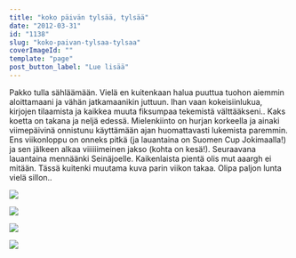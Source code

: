 ```yaml
---
title: "koko päivän tylsää, tylsää"
date: "2012-03-31"
id: "1138"
slug: "koko-paivan-tylsaa-tylsaa"
coverImageId: ""
template: "page"
post_button_label: "Lue lisää"
---
```


Pakko tulla sähläämään. Vielä en kuitenkaan halua puuttua tuohon aiemmin aloittamaani ja vähän jatkamaanikin juttuun. Ihan vaan kokeisiinlukua, kirjojen tilaamista ja kaikkea muuta fiksumpaa tekemistä välttääkseni.. Kaks koetta on takana ja neljä edessä. Mielenkiinto on hurjan korkeella ja ainaki viimepäivinä onnistunu käyttämään ajan huomattavasti lukemista paremmin. Ens viikonloppu on onneks pitkä (ja lauantaina on Suomen Cup Jokimaalla!) ja sen jälkeen alkaa viiiiiimeinen jakso (kohta on kesä!). Seuraavana lauantaina mennäänki Seinäjoelle. Kaikenlaista pientä olis mut aaargh ei mitään. Tässä kuitenki muutama kuva parin viikon takaa. Olipa paljon lunta vielä sillon..

  

[![](/images/IMG_4783.png)](http://4.bp.blogspot.com/-FxvDCrGzKg4/T3CFdTKgQHI/AAAAAAAAAgg/Co5RoA5-P5A/s1600/IMG_4783.png)

  

[![](/images/IMG_4765.png)](http://1.bp.blogspot.com/-a7o8673svw0/T3CFPPv39wI/AAAAAAAAAgA/dwM1fXlT8MM/s1600/IMG_4765.png)

  

[![](/images/IMG_4795.png)](http://3.bp.blogspot.com/-DZnHxEWDDno/T3CFgqXw_bI/AAAAAAAAAgo/Q9SDyW3NNMU/s1600/IMG_4795.png)

  

[![](/images/IMG_4775.png)](http://3.bp.blogspot.com/-Fu1pKX5MONQ/T3CFVpg8mUI/AAAAAAAAAgQ/Je3cSrVjwgA/s1600/IMG_4775.png)
